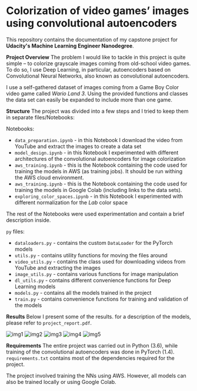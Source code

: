 # Colorization of video games’ images using convolutional autoencoders

This repository contains the documentation of my capstone project for **Udacity's Machine Learning Engineer Nanodegree**.

**Project Overview**
The problem I would like to tackle in this project is quite simple – to colorize grayscale images coming from old-school video games. To do so, I use Deep Learning, in particular, autoencoders based on Convolutional Neural Networks, also known as convolutional autoencoders. 

I use a self-gathered dataset of images coming from a Game Boy Color video game called *Wario Land 3*. Using the provided functions and classes the data set can easily be expanded to include more than one game.

**Structure**
The project was divided into a few steps and I tried to keep them in separate files/Notebooks:

Notebooks:
* `data_preparation.ipynb` - in this Notebook I download the video from YouTube and extract the images to create a data set
* `model_design.ipynb` - in this Notebook I experimented with different architectures of the convolutional autoencoders for image colorization
* `aws_training.ipynb` - this is the Notebook containing the code used for training the models in AWS (as training jobs). It should be run withing the AWS cloud environment.
* `aws_training.ipynb` - this is the Notebook containing the code used for training the models in Google Colab (including links to the data sets).
* `exploring_color_spaces.ipynb` - in this Notebook I experimented with different normalization for the *Lab* color space 

The rest of the Notebooks were used experimentation and contain a brief description inside.

`py` files:
* `dataloaders.py` - contains the custom `DataLoader` for the PyTorch models
* `utils.py` - contains utility functions for moving the files around
* `video_utils.py` - contains the class used for downloading videos from YouTube and extracting the images
* `image_utils.py` - contains various functions for image manipulation
* `dl_utils.py` - contains different convenience functions for Deep Learning models
* `models.py` - contains all the models trained in the project
* `train.py` - contains convenience functions for training and validation of the models

**Results**
Below I present some of the results. for a description of the models, please refer to `project_report.pdf`.

![img1](/img/wario_land_3_img_100.png)
![img2](/img/wario_land_3_img_889.png)
![img3](/img/wario_land_3_img_1241.png)
![img4](/img/wario_land_3_img_3894.png)
![img5](/img/wario_land_3_img_7633.png)

**Requirements**
The entire project was carried out in Python (3.6), while training of the convolutional autoencoders was done in PyTorch (1.4). `requirements.txt` contains most of the dependencies required for the project.

The project involved training the NNs using AWS. However, all models can also be trained locally or using Google Colab.

